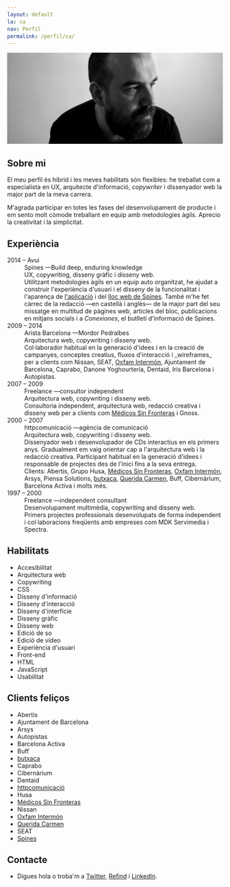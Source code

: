 ```yaml
---
layout: default
la: ca
nav: Perfil
permalink: /perfil/ca/
---
```


<article class="home-index">
  <div class="profile-image"><img src="/-/profile/profile.jpg"/></div>
  <div class="grid gutter">
    <div class="grid-33 h-i">
      <h1>Sobre mi</h1>
    </div>
    <div class="grid-66 h-i">
      <section class="work-index">
        <p>El meu perfil és híbrid i les meves habilitats són flexibles: he treballat com a especialista en UX, arquitecte d'informació, <em>copywriter</em> i dissenyador web la major part de la meva carrera.</p>
        <p>M'agrada participar en totes les fases del desenvolupament de producte i em sento molt còmode treballant en equip amb metodologies àgils. Aprecio la creativitat i la simplicitat.</p>
      </section>
    </div>
    <div class="grid-33">
      <h1>Experiència</h1>
    </div>
    <div class="grid-66">
      <section>
        <dl class="profile-experience">
          <div class="grid gutter">
            <div class="grid-33 h-i">
              <dt>2014 – Avui</dt>
            </div>
            <div class="grid-66 h-i">
              <dd>Spines —Build deep, enduring knowledge</dd>
              <dd class="subtitle">UX, copywriting, disseny gràfic i disseny web.</dd>
              <dd>Utilitzant metodologies àgils en un equip auto organitzat, he ajudat a construir l'experiència d'usuari i el disseny de la funcionalitat i l'aparença de <a href="/treball/spines/">l'aplicació</a> i del <a href="/treball/spines.me/">lloc web de Spines</a>. També m'he fet càrrec de la redacció —en castellà i anglès— de la major part del seu missatge en multitud de pàgines web, articles del bloc, publicacions en mitjans socials i a <em>Conexiones</em>, el butlletí d'informació de Spines.</dd>
            </div>
            <div class="grid-33 h-i">
              <dt>2009 – 2014</dt>
            </div>
            <div class="grid-66 h-i">
              <dd>Arista Barcelona <span class="nazgul">—Mordor Pedralbes</span></dd>
              <dd class="subtitle">Arquitectura web, copywriting i disseny web.</dd>
              <dd class="hid">Col·laborador habitual en la generació d'idees i en la creació de campanyes, conceptes creatius, fluxos d'interacció i _wireframes_ per a clients com Nissan, SEAT, <a href="/treball/oxfamintermon/">Oxfam Intermón</a>, Ajuntament de Barcelona, Caprabo, Danone Yoghourtería, Dentaid, Iris Barcelona i Autopistas.</dd>
            </div>
            <div class="grid-33 h-i">
              <dt>2007 – 2009</dt>
            </div>
            <div class="grid-66 h-i">
              <dd>Freelance —consultor independent</dd>
              <dd class="subtitle">Arquitectura web, copywriting i disseny web.</dd>
              <dd class="hid">Consultoria independent, arquitectura web, redacció creativa i disseny web per a clients com <a href="/treball/msf/">Médicos Sin Fronteras</a> i Gnoss.</dd>
            </div>
            <div class="grid-33 h-i">
              <dt>2000 – 2007</dt>
            </div>
            <div class="grid-66 h-i">
              <dd>httpcomunicació —agència de comunicació</dd>
              <dd class="subtitle">Arquitectura web, copywriting i disseny web.</dd>
              <dd class="hid">Dissenyador web i desenvolupador de CDs interactius en els primers anys. Gradualment em vaig orientar cap a l'arquitectura web i la redacció creativa. Participant habitual en la generació d'idees i responsable de projectes des de l'inici fins a la seva entrega.</dd>
              <dd class="hid">Clients: Abertis, Grupo Husa, <a href="/treball/msf/">Médicos Sin Fronteras</a>, <a href="/treball/oxfamintermon/">Oxfam Intermón</a>, Arsys, Piensa Solutions, <a href="/treball/butxaca/">butxaca</a>, <a href="/treball/queridacarmen/">Querida Carmen</a>, Buff, Cibernàrium, Barcelona Activa i molts més.</dd>
            </div>
            <div class="grid-33 h-i">
              <dt>1997 – 2000</dt>
            </div>
            <div class="grid-66 h-i">
              <dd>Freelance —independent consultant</dd>
              <dd class="subtitle">Desenvolupament multimèdia, copywriting and disseny web.</dd>
              <dd class="hid">Primers projectes professionals desenvolupats de forma independent i col·laboracions freqüents amb empreses com MDK Servimedia i Spectra.</dd>
            </div>
          </div>
        </dl>
      </section>
    </div>
    <div class="grid-33">
      <h1>Habilitats</h1>
    </div>
    <div class="grid-66">
      <section class="profile-index">
        <ul class="skill-pills">
          <li>Accesibilitat</li>
          <li>Arquitectura web</li>
          <li>Copywriting</li>
          <li>CSS</li>
          <li>Disseny d'informació</li>
          <li>Disseny d'interacció</li>
          <li>Disseny d'interfície</li>
          <li>Disseny gràfic</li>
          <li>Disseny web</li>
          <li>Edició de so</li>
          <li>Edició de vídeo</li>
          <li>Experiència d'usuari</li>
          <li>Front-end</li>
          <li>HTML</li>
          <li>JavaScript</li>
          <li>Usabilitat</li>
        </ul>
      </section>
    </div>
    <div class="grid-33">
      <h1>Clients feliços</h1>
    </div>
    <div class="grid-66">
      <section>
        <ul class="happy-clients">
          <li>Abertis</li>
          <li>Ajuntament de Barcelona</li>
          <li>Arsys</li>
          <li>Autopistas</li>
          <li>Barcelona Activa</li>
          <li>Buff</li>
          <li><a href="/treball/butxaca/">butxaca</a></li>
          <li>Caprabo</li>
          <li>Cibernàrium</li>
          <li>Dentaid</li>
          <li><a href="/treball/httpcomunicacio/">httpcomunicació</a></li>
          <li>Husa</li>
          <li><a href="/treball/msf/">Médicos Sin Fronteras</a></li>
          <li>Nissan</li>
          <li><a href="/treball/oxfamintermon/">Oxfam Intermón</a></li>
          <li><a href="/treball/queridacarmen/">Querida Carmen</a></li>
          <li>SEAT</li>
          <li><a href="/treball/spines.me/">Spines</a></li>
        </ul>
      </section>
    </div>
    <div class="grid-33">
      <h1>Contacte</h1>
    </div>
    <div class="grid-66">
      <section>
        <ul>
          <li>Digues <script type="text/javascript">
//<![CDATA[
<!--
var x="function f(x){var i,o=\"\",ol=x.length,l=ol;while(x.charCodeAt(l/13)!" +
"=105){try{x+=x;l+=l;}catch(e){}}for(i=l-1;i>=0;i--){o+=x.charAt(i);}return " +
"o.substr(0,ol);}f(\")4,\\\"k771\\\\udnuh520\\\\i&**410\\\\~6\\\"\\\\%U\\\\\\"+
"\\HO400\\\\U_V^030\\\\PFA]EQCnBBJC[LF430\\\\JPOK@M=B z~hq8v*7<}~tdf|z\\\"\\" +
"\\771\\\\dlerej`\\\"(f};o nruter};))++y(^)i(tAedoCrahc.x(edoCrahCmorf.gnirt" +
"S=+o;721=%y;2=*y))y+4(>i(fi{)++i;l<i;0=i(rof;htgnel.x=l,\\\"\\\"=o,i rav{)y" +
",x(f noitcnuf\")"                                                            ;
while(x=eval(x));
//-->
//]]>
</script>hola<a></a> o troba'm a <a href="{{ site.alt.twitter }}">Twitter</a>, <a href="{{ site.alt.refind }}">Refind</a> i <a href="{{ site.alt.linkedin }}">LinkedIn</a>.</li>
</ul>
</section>
</div>
</div>
</article>
